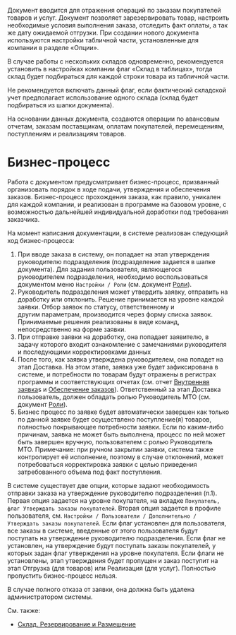 Документ вводится для отражения операций по заказам покупателей товаров и услуг. Документ позволяет зарезервировать товар, настроить необходимые условия выполнения заказа, отследить факт оплаты, а так же дату ожидаемой отгрузки. При создании нового документа используются настройки табличной части, установленные для компании в разделе «Опции».

В случае работы с нескольких складов одновременно, рекомендуется установить в настройках компании флаг «Склад в таблицах», тогда склад будет подбираться для каждой строки товара из табличной части.

Не рекомендуется включать данный флаг, если фактический складской учет предполагает использование одного склада (склад будет подбираться из шапки документа).

На основании данных документа, создаются операции по авансовым отчетам, заказам поставщикам, оплатам покупателей, перемещениям, поступлениям и реализациям товаров.

# <a id="Process" name="Process"></a>Бизнес-процесс

Работа с документом предусматривает бизнес-процесс, призванный организовать порядок в ходе подачи, утверждения и обеспечения заказов. Бизнес-процесс прохождения заказа, как правило, уникален для каждой компании, и реализован в программе на базовом уровне, с возможностью дальнейшей индивидуальной доработки под требования заказчика.

На момент написания документации, в системе реализован следующий ход бизнес-процесса:

1.  При вводе заказа в систему, он попадает на этап утверждения руководителю подразделения (подразделение задается в шапке документа). Для задания пользователя, являющегося руководителем подразделения, необходимо воспользоваться документом меню `Настройки / Роли` (см. документ [Роли](/d/Roles)).
2.  Руководитель подразделения может утвердить заявку, отправить на доработку или отклонить. Решение принимается на уровне каждой заявки. Отбор заявок по статусу, ответственному и другим параметрам, производится через форму списка заявок. Принимаемые решения реализованы в виде команд, непосредственно на форме заявки.
3.  При отправке заявки на доработку, она попадает заявителю, в задачу которого входит ознакомление с замечаниями руководителя и последующими корректировками данных
4.  После того, как заявка утверждена руководителем, она попадет на этап Доставка. На этом этапе, заявка уже будет зафиксирована в системе, и потребности по товарам будут отражены в регистрах программы и соответствующих отчетах (см. отчет [Внутренняя заявка](/d/InternalOrder)s и [Обеспечение заказов](/r/Provision)). Ответственный за этап Доставка пользователь, должен обладать ролью Руководитель МТО (см. документ [Роли](/d/Roles)).
5.  Бизнес процесс по заявке будет автоматически завершен как только по данной заявке будет осуществлено поступление(я) товаров, полностью покрывающее потребности заявки. Если по каким-либо причинам, заявка не может быть выполнена, процесс по ней может быть завершен вручную, пользователем с ролью Руководитель МТО. Примечание: при ручном закрытии заявки, система также контролирует её исполнение, поэтому в случае отклонений, может потребоваться корректировка заявки с целью приведения затребованного объема под факт поступления.

В системе существует две опции, которые задают необходимость отправки заказа на утверждение руководителю подразделения (п.1). Первая опция задается на уровне покупателя, на вкладке `Покупатель, флаг Утверждать заказы покупателей`. Вторая опция задается в профиле пользователя, см. `Настройки / Пользователи / Дополнительно / Утверждать заказы покупателей`. Если флаг установлен для пользователя, все заказы в системе, введенные от этого пользователя будут поступать на утверждение руководителю подразделения. Если флаг не установлен, на утверждение будут поступать заказы покупателей, у которых задан флаг утверждения на уровне покупателя. Если флаги не установлены, этап утверждения будет пропущен и заказ поступит на этап Отгрузка (для товаров) или Реализация (для услуг). Полностью пропустить бизнес-процесс нельзя.

В случае полного отказа от заявки, она должна быть удалена администратором системы.

См. также:

*   [Склад. Резервирование и Размещение](/warehousing)